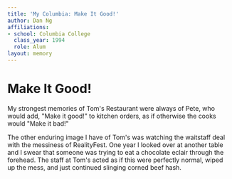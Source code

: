 ```yaml
---
title: 'My Columbia: Make It Good!'
author: Dan Ng
affiliations:
- school: Columbia College
  class_year: 1994
  role: Alum
layout: memory
---
```


# Make It Good!

My strongest memories of Tom's Restaurant were always of Pete, who would add, "Make it good!" to kitchen orders, as if otherwise the cooks would "Make it bad!"

The other enduring image I have of Tom's was watching the waitstaff deal with the messiness of RealityFest.  One year I looked over at another table and I swear that someone was trying to eat a chocolate eclair through the forehead.  The staff at Tom's acted as if this were perfectly normal, wiped up the mess, and just continued slinging corned beef hash.
